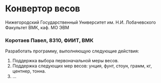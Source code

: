 ﻿# Конвертор весов

Нижегородский Государственный Университет им. Н.И. Лобачевского  
Факультет ВМК, каф. МО ЭВМ

### Коротаев Павел, 8310, ФИИТ, ВМК

Разработать программу, выполняющую следующие действия:

 1. Поддержка выбора первоначальной меры весов.
 2. Поддержка следующих мер весов: унция, фунт, стоун, грамм, кг, центнер, тонна.
 3. ...